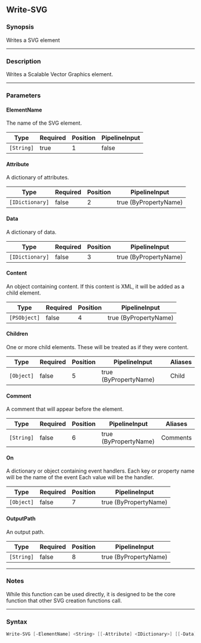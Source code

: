 Write-SVG
---------

### Synopsis
Writes a SVG element

---

### Description

Writes a Scalable Vector Graphics element.

---

### Parameters
#### **ElementName**
The name of the SVG element.

|Type      |Required|Position|PipelineInput|
|----------|--------|--------|-------------|
|`[String]`|true    |1       |false        |

#### **Attribute**
A dictionary of attributes.

|Type           |Required|Position|PipelineInput        |
|---------------|--------|--------|---------------------|
|`[IDictionary]`|false   |2       |true (ByPropertyName)|

#### **Data**
A dictionary of data.

|Type           |Required|Position|PipelineInput        |
|---------------|--------|--------|---------------------|
|`[IDictionary]`|false   |3       |true (ByPropertyName)|

#### **Content**
An object containing content.
If this content is XML, it will be added as a child element.

|Type        |Required|Position|PipelineInput        |
|------------|--------|--------|---------------------|
|`[PSObject]`|false   |4       |true (ByPropertyName)|

#### **Children**
One or more child elements.  These will be treated as if they were content.

|Type      |Required|Position|PipelineInput        |Aliases|
|----------|--------|--------|---------------------|-------|
|`[Object]`|false   |5       |true (ByPropertyName)|Child  |

#### **Comment**
A comment that will appear before the element.

|Type      |Required|Position|PipelineInput        |Aliases |
|----------|--------|--------|---------------------|--------|
|`[String]`|false   |6       |true (ByPropertyName)|Comments|

#### **On**
A dictionary or object containing event handlers.
Each key or property name will be the name of the event
Each value will be the handler.

|Type      |Required|Position|PipelineInput        |
|----------|--------|--------|---------------------|
|`[Object]`|false   |7       |true (ByPropertyName)|

#### **OutputPath**
An output path.

|Type      |Required|Position|PipelineInput        |
|----------|--------|--------|---------------------|
|`[String]`|false   |8       |true (ByPropertyName)|

---

### Notes
While this function can be used directly, it is designed to be the core function that other SVG creation functions call.

---

### Syntax
```PowerShell
Write-SVG [-ElementName] <String> [[-Attribute] <IDictionary>] [[-Data] <IDictionary>] [[-Content] <PSObject>] [[-Children] <Object>] [[-Comment] <String>] [[-On] <Object>] [[-OutputPath] <String>] [<CommonParameters>]
```
